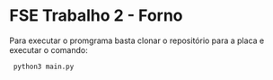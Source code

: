 # FSE Trabalho 2 - Forno

Para executar o promgrama basta clonar o repositório para a placa e executar o comando:

``` python3 main.py```
